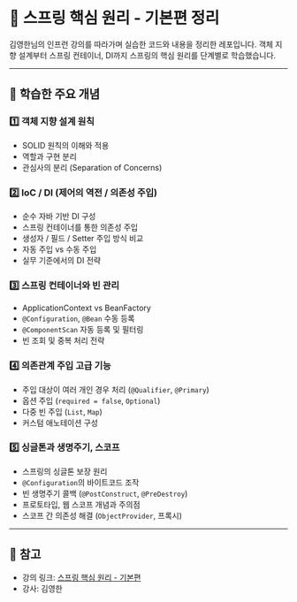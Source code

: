 # 🌿 스프링 핵심 원리 - 기본편 정리

김영한님의 인프런 강의를 따라가며 실습한 코드와 내용을 정리한 레포입니다. 
객체 지향 설계부터 스프링 컨테이너, DI까지 스프링의 핵심 원리를 단계별로 학습했습니다.

---

## 📘 학습한 주요 개념

### 1️⃣ 객체 지향 설계 원칙
- SOLID 원칙의 이해와 적용  
- 역할과 구현 분리  
- 관심사의 분리 (Separation of Concerns)

### 2️⃣ IoC / DI (제어의 역전 / 의존성 주입)
- 순수 자바 기반 DI 구성  
- 스프링 컨테이너를 통한 의존성 주입  
- 생성자 / 필드 / Setter 주입 방식 비교  
- 자동 주입 vs 수동 주입  
- 실무 기준에서의 DI 전략

### 3️⃣ 스프링 컨테이너와 빈 관리
- ApplicationContext vs BeanFactory  
- `@Configuration`, `@Bean` 수동 등록  
- `@ComponentScan` 자동 등록 및 필터링  
- 빈 조회 및 중복 처리 전략

### 4️⃣ 의존관계 주입 고급 기능
- 주입 대상이 여러 개인 경우 처리 (`@Qualifier`, `@Primary`)  
- 옵션 주입 (`required = false`, `Optional`)  
- 다중 빈 주입 (`List`, `Map`)  
- 커스텀 애노테이션 구성

### 5️⃣ 싱글톤과 생명주기, 스코프
- 스프링의 싱글톤 보장 원리  
- `@Configuration`의 바이트코드 조작  
- 빈 생명주기 콜백 (`@PostConstruct`, `@PreDestroy`)  
- 프로토타입, 웹 스코프 개념과 주의점  
- 스코프 간 의존성 해결 (`ObjectProvider`, 프록시)

---

## 🔗 참고
- 강의 링크: [스프링 핵심 원리 - 기본편](https://www.inflearn.com/course/%EC%8A%A4%ED%94%84%EB%A7%81-%ED%95%B5%EC%8B%AC-%EC%9B%90%EB%A6%AC-%EA%B8%B0%EB%B3%B8%ED%8E%B8?attributionToken=qgHwqQoMCPGJ4sAGEICi25ACEAEaJDY4MmNhOGRiLTAwMDAtMmQzZi1hYTY2LTNjMjg2ZDRlNWU4MiokZTM4NWU2YzQtMzhiOC00MjExLWE4M2MtNjM2ZDZmZWY5NjI5MjCY1rctxcvzF8LwnhXUsp0Vjr6dFaOAlyK2t4wtqOWqLffowzCa7sYwkPeyMJvWty06DmRlZmF1bHRfc2VhcmNoSAFYAWABaAF6AnNp)  
- 강사: 김영한